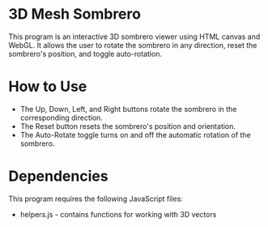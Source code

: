 # 3D Mesh Sombrero

This program is an interactive 3D sombrero viewer using HTML canvas and WebGL. It allows the user to rotate the sombrero in any direction, reset the sombrero's position, and toggle auto-rotation.

# How to Use

* The Up, Down, Left, and Right buttons rotate the sombrero in the corresponding direction.
* The Reset button resets the sombrero's position and orientation.
* The Auto-Rotate toggle turns on and off the automatic rotation of the sombrero.

# Dependencies

This program requires the following JavaScript files:

* helpers.js - contains functions for working with 3D vectors
